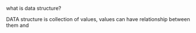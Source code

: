 what is data structure?

DATA structure is collection of values, values can have relationship between them and 